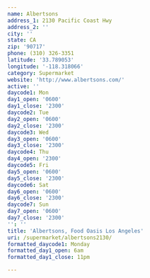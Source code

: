 ```yaml
---
name: Albertsons
address_1: 2130 Pacific Coast Hwy
address_2: ''
city: ''
state: CA
zip: '90717'
phone: (310) 326-3351
latitude: '33.789053'
longitude: '-118.318066'
category: Supermarket
website: 'http://www.albertsons.com/'
active: ''
daycode1: Mon
day1_open: '0600'
day1_close: '2300'
daycode2: Tue
day2_open: '0600'
day2_close: '2300'
daycode3: Wed
day3_open: '0600'
day3_close: '2300'
daycode4: Thu
day4_open: '2300'
daycode5: Fri
day5_open: '0600'
day5_close: '2300'
daycode6: Sat
day6_open: '0600'
day6_close: '2300'
daycode7: Sun
day7_open: '0600'
day7_close: '2300'
'': ''
title: 'Albertsons, Food Oasis Los Angeles'
uri: /supermarket/albertsons2130/
formatted_daycode1: Monday
formatted_day1_open: 6am
formatted_day1_close: 11pm

---
```

